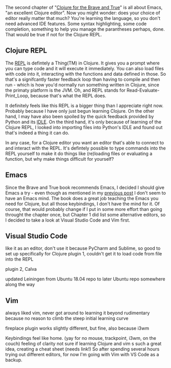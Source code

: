 <!--
.. title: (clj 1) Deciding on a Clojure IDE
.. slug: clj1-deciding-on-an-ide
.. date: 2020-04-29 20:00:15 UTC+02:00
.. tags: clojure
.. category: clojure
.. link: 
.. description: 
.. type: text
-->

The second chapter of "[Clojure for the Brave and True](https://www.braveclojure.com/)" is all about Emacs, "an excellent Clojure editor". Now you might wonder: does your choice of editor really matter that much? You're learning the language, so you don't need advanced IDE features. Some syntax highlighting, some code completion, something to help you manage the parantheses perhaps, done. That would be true if not for the Clojure REPL.

## Clojure REPL
The [REPL](https://clojure.org/guides/repl/introduction) is defintely a Thing(TM) in Clojure. It gives you a prompt where you can type code and it will execute it immediately. You can also load files with code into it, interacting with the functions and data defined in those. So that's a signifcantly faster feedback loop than having to compile and then run - which is how you'd normally run something written in Clojure, since the primaty platform is the JVM. Oh, and REPL stands for Read-Evaluate-Print_Loop, because that's what the REPL does.

It definitely feels like this REPL is a bigger thing than I appreciate right now. Probably because I have only just begun learning Clojure. On the other hand, I may have also been spoiled by the quick feedback provided by Python and its [IDLE](https://docs.python.org/3/library/idle.html). On the third hand, it's only because of learning of the Clojure REPL, I looked into importing files into Python's IDLE and found out that's indeed a thing it can do.

In any case, for a Clojure editor you want an editor that's able to connect to and interact with the REPL. It's defintely possible to type commands into the REPL yourself to make it do things like (re)loading files or evaluating a function, but why make things difficult for yourself?


## Emacs
Since the Brave and True book recommends Emacs, I decided I should give Emacs a try - even though as mentioned in my [previous post](/blog/clj0-diving-straight-in/) I don't seem to have an Emacs mind. The book does a great job teaching the Emacs you need for Clojure, but all those keybindings, I don't have the mind for it. Of course, that would probably change if I put in some more effort than going throught the chapter once, but Chapter 1 did list some alternative editors, so I decided to take a look at Visual Studio Code and Vim first.


## Visual Studio Code
like it as an editor, don't use it because PyCharm and Sublime, so good to set up specifically for Clojure
plugin 1, couldn't get it to load code from file into the REPL

plugin 2, Calva

updated Leiningen from Ubuntu 18.04 repo to later Ubuntu repo somewhere along the way

## Vim
always liked vim, never got around to learning it beyond rudimentary because no reason to climb the steep initial learning curve

fireplace plugin
works slightly different, but fine, also because i3wm

Keybindings feel like home. (yay for no mouse, trackpoint, i3wm, on the couch) feeling of clarity
not sure if learning Clojure and vim s such a great idea, creating a cheat sheet (needs link!)
So after spending several hours trying out different editors, for now I'm going with Vim with VS Code as a backup.